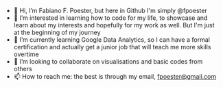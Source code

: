 - 👋 Hi, I’m Fabiano F. Poester, but here in Github I'm simply @fpoester
- 👀 I’m interested in learning how to code for my life, to showcase and learn about my interests and hopefully for my work as well. But I'm just at the beginning of my journey
- 🌱 I’m currently learning Google Data Analytics, so I can have a formal certification and actually get a junior job that will teach me more skills overtime
- 💞️ I’m looking to collaborate on visualisations and basic codes from others
- 📫 How to reach me: the best is through my email, fpoester@gmail.com

<!---
fpoester/fpoester is a ✨ special ✨ repository because its `README.md` (this file) appears on your GitHub profile.
You can click the Preview link to take a look at your changes.
--->

